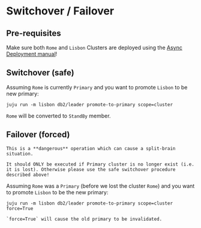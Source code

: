 # Switchover / Failover

## Pre-requisites

Make sure both `Rome` and `Lisbon` Clusters are deployed using the [Async Deployment manual](/how-to/cluster-cluster-replication/deploy)!

## Switchover (safe)

Assuming `Rome` is currently `Primary` and you want to promote `Lisbon` to be new primary:

```shell
juju run -m lisbon db2/leader promote-to-primary scope=cluster
```

`Rome` will be converted to `StandBy` member.

## Failover (forced)

```{danger}
This is a **dangerous** operation which can cause a split-brain situation. 

It should ONLY be executed if Primary cluster is no longer exist (i.e. it is lost). Otherwise please use the safe switchover procedure described above!
```

Assuming `Rome` was a `Primary` (before we lost the cluster `Rome`) and you want to promote `Lisbon` to be the new primary:

```shell
juju run -m lisbon db2/leader promote-to-primary scope=cluster force=True
```

```{caution}
`force=True` will cause the old primary to be invalidated.
```
